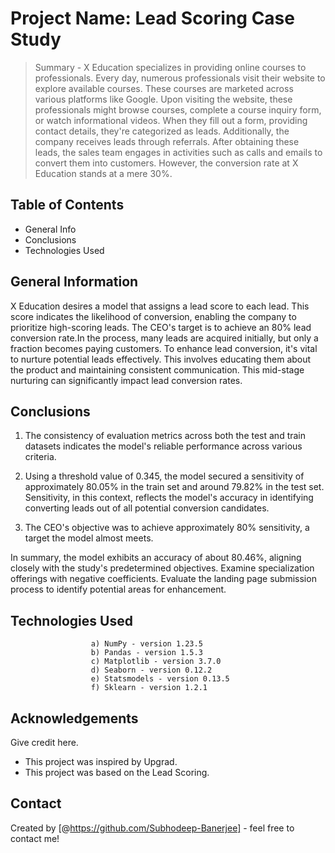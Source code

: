 # Project Name: Lead Scoring Case Study 

> Summary - X Education specializes in providing online courses to professionals. Every day, numerous professionals visit their website to explore available courses. These courses are marketed across various platforms like Google. Upon visiting the website, these professionals might browse courses, complete a course inquiry form, or watch informational videos. When they fill out a form, providing contact details, they're categorized as leads. Additionally, the company receives leads through referrals. After obtaining these leads, the sales team engages in activities such as calls and emails to convert them into customers. However, the conversion rate at X Education stands at a mere 30%.
## Table of Contents
* General Info 
* Conclusions  
* Technologies Used


## General Information
X Education desires a model that assigns a lead score to each lead. This score indicates the likelihood of conversion, enabling the company to prioritize high-scoring leads. The CEO's target is to achieve an 80% lead conversion rate.In the process, many leads are acquired initially, but only a fraction becomes paying customers. To enhance lead conversion, it's vital to nurture potential leads effectively. This involves educating them about the product and maintaining consistent communication. This mid-stage nurturing can significantly impact lead conversion rates.

## Conclusions
1) The consistency of evaluation metrics across both the test and train datasets indicates the model's reliable performance across various criteria.

2) Using a threshold value of 0.345, the model secured a sensitivity of approximately 80.05% in the train set and around 79.82% in the test set. Sensitivity, in this context, reflects the model's accuracy in identifying converting leads out of all potential conversion candidates.

3) The CEO's objective was to achieve approximately 80% sensitivity, a target the model almost meets.

In summary, the model exhibits an accuracy of about 80.46%, aligning closely with the study's predetermined objectives. Examine specialization offerings with negative coefficients. Evaluate the landing page submission process to identify potential areas for enhancement.

## Technologies Used
                      a) NumPy - version 1.23.5
                      b) Pandas - version 1.5.3
                      c) Matplotlib - version 3.7.0
                      d) Seaborn - version 0.12.2
                      e) Statsmodels - version 0.13.5
                      f) Sklearn - version 1.2.1
## Acknowledgements
Give credit here.
- This project was inspired by Upgrad.
- This project was based on the Lead Scoring.


## Contact
Created by [@https://github.com/Subhodeep-Banerjee] - feel free to contact me!
